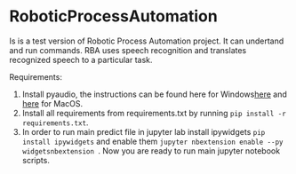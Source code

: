 # RoboticProcessAutomation
Is is a test version of Robotic Process Automation project. It can undertand and run commands. RBA uses speech recognition and translates recognized speech to a particular task. 



Requirements:
1. Install pyaudio, the instructions can be found here for Windows[here](https://stackoverflow.com/questions/33851379/pyaudio-installation-on-mac-python-3) and [here](https://stackoverflow.com/questions/33851379/pyaudio-installation-on-mac-python-3) for MacOS.
2. Install all requirements from requirements.txt by running `pip install -r requirements.txt`.
3. In order to run main predict file in jupyter lab install ipywidgets `pip install ipywidgets` and enable them `jupyter nbextension enable --py widgetsnbextension
`.
Now you are ready to run main jupyter notebook scripts.
